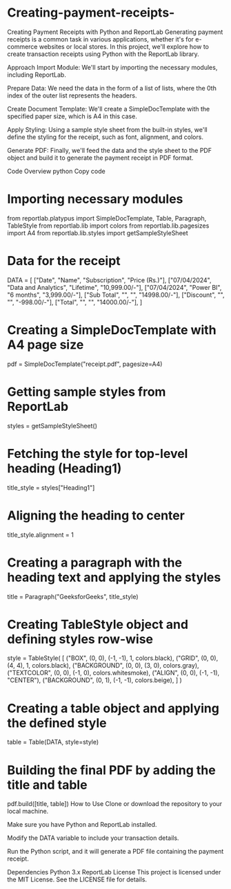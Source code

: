 # Creating-payment-receipts-
Creating Payment Receipts with Python and ReportLab
Generating payment receipts is a common task in various applications, whether it's for e-commerce websites or local stores. In this project, we'll explore how to create transaction receipts using Python with the ReportLab library.

Approach
Import Module: We'll start by importing the necessary modules, including ReportLab.

Prepare Data: We need the data in the form of a list of lists, where the 0th index of the outer list represents the headers.

Create Document Template: We'll create a SimpleDocTemplate with the specified paper size, which is A4 in this case.

Apply Styling: Using a sample style sheet from the built-in styles, we'll define the styling for the receipt, such as font, alignment, and colors.

Generate PDF: Finally, we'll feed the data and the style sheet to the PDF object and build it to generate the payment receipt in PDF format.

Code Overview
python
Copy code
# Importing necessary modules
from reportlab.platypus import SimpleDocTemplate, Table, Paragraph, TableStyle
from reportlab.lib import colors
from reportlab.lib.pagesizes import A4
from reportlab.lib.styles import getSampleStyleSheet

# Data for the receipt
DATA = [
    ["Date", "Name", "Subscription", "Price (Rs.)"],
    ["07/04/2024", "Data and Analytics",
        "Lifetime", "10,999.00/-"],
    ["07/04/2024", "Power BI", "6 months", "3,999.00/-"],
    ["Sub Total", "", "", "14998.00/-"],
    ["Discount", "", "", "-998.00/-"],
    ["Total", "", "", "14000.00/-"],
]


# Creating a SimpleDocTemplate with A4 page size
pdf = SimpleDocTemplate("receipt.pdf", pagesize=A4)

# Getting sample styles from ReportLab
styles = getSampleStyleSheet()

# Fetching the style for top-level heading (Heading1)
title_style = styles["Heading1"]

# Aligning the heading to center
title_style.alignment = 1

# Creating a paragraph with the heading text and applying the styles
title = Paragraph("GeeksforGeeks", title_style)

# Creating TableStyle object and defining styles row-wise
style = TableStyle(
    [
        ("BOX", (0, 0), (-1, -1), 1, colors.black),
        ("GRID", (0, 0), (4, 4), 1, colors.black),
        ("BACKGROUND", (0, 0), (3, 0), colors.gray),
        ("TEXTCOLOR", (0, 0), (-1, 0), colors.whitesmoke),
        ("ALIGN", (0, 0), (-1, -1), "CENTER"),
        ("BACKGROUND", (0, 1), (-1, -1), colors.beige),
    ]
)

# Creating a table object and applying the defined style
table = Table(DATA, style=style)

# Building the final PDF by adding the title and table
pdf.build([title, table])
How to Use
Clone or download the repository to your local machine.

Make sure you have Python and ReportLab installed.

Modify the DATA variable to include your transaction details.

Run the Python script, and it will generate a PDF file containing the payment receipt.

Dependencies
Python 3.x
ReportLab
License
This project is licensed under the MIT License. See the LICENSE file for details.
